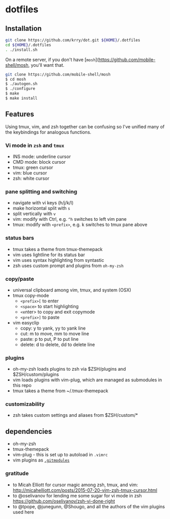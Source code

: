 # dotfiles

## Installation

``` sh
git clone https://github.com/krry/dot.git ${HOME}/.dotfiles
cd ${HOME}/.dotfiles
. ./install.sh
```

On a remote server, if you don't have [`mosh`](https://github.com/mobile-shell/mosh, you'll want that.

``` sh
git clone https://github.com/mobile-shell/mosh
$ cd mosh
$ ./autogen.sh
$ ./configure
$ make
$ make install
```

## Features

Using tmux, vim, and zsh together can be confusing
so I've unified many of the keybindings for analogous functions.

### Vi mode in `zsh` and `tmux`
- INS mode: underline cursor
- CMD mode: block cursor
- tmux: green cursor
- vim: blue cursor
- zsh: white cursor

### pane splitting and switching
- navigate with vi keys (h/j/k/l)
- make horizontal split with `s`
- split vertically with `v`
- vim: modify with Ctrl, e.g. `^h` switches to left vim pane
- tmux: modify with `<prefix>`, e.g. <C-a>k switches to tmux pane above

### status bars
- tmux takes a theme from tmux-themepack
- vim uses lightline for its status bar
- vim uses syntax highlighting from syntastic
- zsh uses custom prompt and plugins from `oh-my-zsh`

### copy/paste
- universal clipboard among vim, tmux, and system (OSX)
- tmux copy-mode
  - `<prefix>[` to enter
  - `<space>` to start highlighting
  - `<e`nter> to copy and exit copymode
  - `<prefix>]` to paste
- vim easyclip
  - copy: y to yank, yy to yank line
  - cut: m to move, mm to move line
  - paste: p to put, P to put line
  - delete: d to delete, dd to delete line


### plugins
- oh-my-zsh loads plugins to zsh via $ZSH/plugins and $ZSH/custom/plugins
- vim loads plugins with vim-plug, which are managed as submodules in this repo
- tmux takes a theme from ~/.tmux-themepack

### customizability
- zsh takes custom settings and aliases from $ZSH/custom/*

## dependencies
- oh-my-zsh
- tmux-themepack
- vim-plug - this is set up to autoload in `.vimrc`
- vim plugins as [`.gitmodules`](./.gitmodules)

### gratitude
- to Micah Elliott for cursor magic among zsh, tmux, and vim: http://micahelliott.com/posts/2015-07-20-vim-zsh-tmux-cursor.html
- to @oselivanov for lending me some sugar for vi mode in zsh https://github.com/oselivanov/zsh-vi-done-right
- to @tpope, @junegunn, @Shougo, and all the authors of the vim plugins used here
